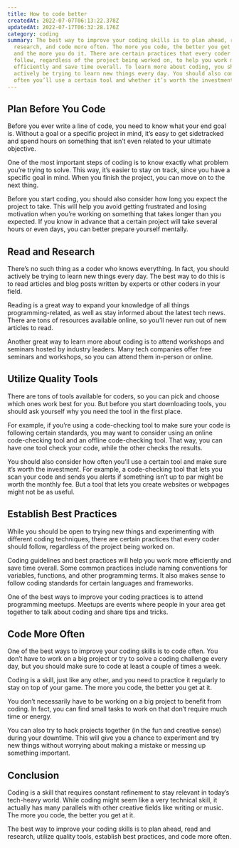 ```yaml
---
title: How to code better
createdAt: 2022-07-07T06:13:22.378Z
updatedAt: 2022-07-17T06:32:28.176Z
category: coding
summary: The best way to improve your coding skills is to plan ahead, read and
  research, and code more often. The more you code, the better you get at it,
  and the more you do it. There are certain practices that every coder should
  follow, regardless of the project being worked on, to help you work more
  efficiently and save time overall. To learn more about coding, you should
  actively be trying to learn new things every day. You should also consider how
  often you’ll use a certain tool and whether it’s worth the investment.
---
```


## Plan Before You Code

Before you ever write a line of code, you need to know what your end goal is. Without a goal or a specific project in mind, it’s easy to get sidetracked and spend hours on something that isn’t even related to your ultimate objective.

One of the most important steps of coding is to know exactly what problem you’re trying to solve. This way, it’s easier to stay on track, since you have a specific goal in mind. When you finish the project, you can move on to the next thing.

Before you start coding, you should also consider how long you expect the project to take. This will help you avoid getting frustrated and losing motivation when you’re working on something that takes longer than you expected. If you know in advance that a certain project will take several hours or even days, you can better prepare yourself mentally.

## Read and Research

There’s no such thing as a coder who knows everything. In fact, you should actively be trying to learn new things every day. The best way to do this is to read articles and blog posts written by experts or other coders in your field.

Reading is a great way to expand your knowledge of all things programming-related, as well as stay informed about the latest tech news. There are tons of resources available online, so you’ll never run out of new articles to read.

Another great way to learn more about coding is to attend workshops and seminars hosted by industry leaders. Many tech companies offer free seminars and workshops, so you can attend them in-person or online.

## Utilize Quality Tools

There are tons of tools available for coders, so you can pick and choose which ones work best for you. But before you start downloading tools, you should ask yourself why you need the tool in the first place.

For example, if you’re using a code-checking tool to make sure your code is following certain standards, you may want to consider using an online code-checking tool and an offline code-checking tool. That way, you can have one tool check your code, while the other checks the results.

You should also consider how often you’ll use a certain tool and make sure it’s worth the investment. For example, a code-checking tool that lets you scan your code and sends you alerts if something isn’t up to par might be worth the monthly fee. But a tool that lets you create websites or webpages might not be as useful.

## Establish Best Practices

While you should be open to trying new things and experimenting with different coding techniques, there are certain practices that every coder should follow, regardless of the project being worked on.

Coding guidelines and best practices will help you work more efficiently and save time overall. Some common practices include naming conventions for variables, functions, and other programming terms. It also makes sense to follow coding standards for certain languages and frameworks.

One of the best ways to improve your coding practices is to attend programming meetups. Meetups are events where people in your area get together to talk about coding and share tips and tricks.

## Code More Often

One of the best ways to improve your coding skills is to code often. You don’t have to work on a big project or try to solve a coding challenge every day, but you should make sure to code at least a couple of times a week.

Coding is a skill, just like any other, and you need to practice it regularly to stay on top of your game. The more you code, the better you get at it.

You don’t necessarily have to be working on a big project to benefit from coding. In fact, you can find small tasks to work on that don’t require much time or energy.

You can also try to hack projects together (in the fun and creative sense) during your downtime. This will give you a chance to experiment and try new things without worrying about making a mistake or messing up something important.

## Conclusion

Coding is a skill that requires constant refinement to stay relevant in today’s tech-heavy world. While coding might seem like a very technical skill, it actually has many parallels with other creative fields like writing or music. The more you code, the better you get at it.

The best way to improve your coding skills is to plan ahead, read and research, utilize quality tools, establish best practices, and code more often.
